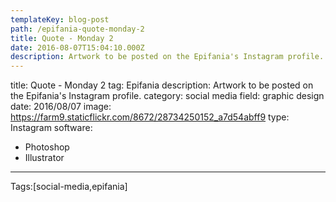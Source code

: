 ```yaml
---
templateKey: blog-post
path: /epifania-quote-monday-2
title: Quote - Monday 2
date: 2016-08-07T15:04:10.000Z
description: Artwork to be posted on the Epifania's Instagram profile.
---
```


title: Quote - Monday 2
tag: Epifania
description: Artwork to be posted on the Epifania's Instagram profile.
category: social media
field: graphic design
date: 2016/08/07
image: https://farm9.staticflickr.com/8672/28734250152_a7d54abff9
type: Instagram
software:
- Photoshop
- Illustrator
---

Tags:[social-media,epifania]